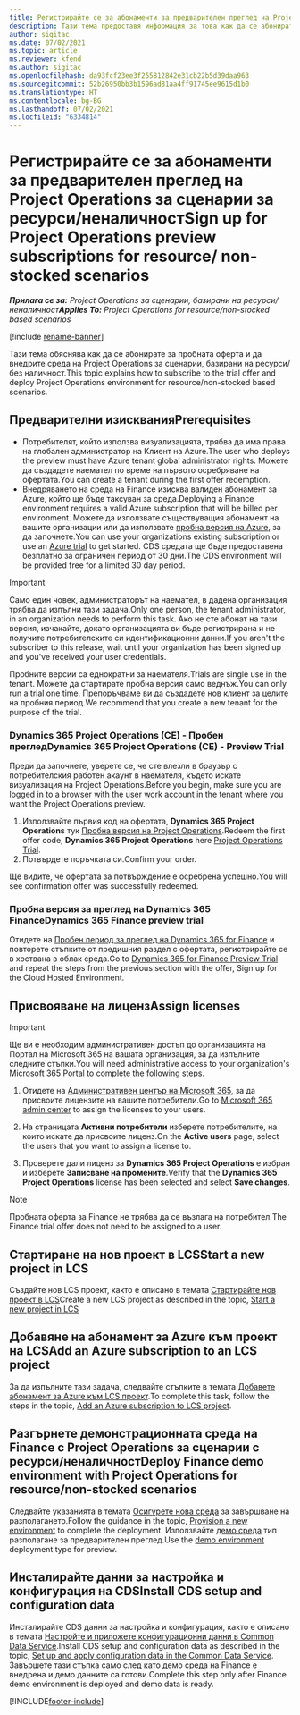 ```yaml
---
title: Регистрирайте се за абонаменти за предварителен преглед на Project Operations за сценарии за ресурси/неналичност
description: Тази тема предоставя информация за това как да се абонирате и да внедрите Project Operations за сценарии, базирани на ресурс/неналичност.
author: sigitac
ms.date: 07/02/2021
ms.topic: article
ms.reviewer: kfend
ms.author: sigitac
ms.openlocfilehash: da93fcf23ee3f255812842e31cb22b5d39daa963
ms.sourcegitcommit: 52b26950bb3b1596ad81aa4ff91745ee9615d1b0
ms.translationtype: HT
ms.contentlocale: bg-BG
ms.lasthandoff: 07/02/2021
ms.locfileid: "6334814"
---
```

# <a name="sign-up-for-project-operations-preview-subscriptions-for-resource-non-stocked-scenarios"></a><span data-ttu-id="9fabe-103">Регистрирайте се за абонаменти за предварителен преглед на Project Operations за сценарии за ресурси/неналичност</span><span class="sxs-lookup"><span data-stu-id="9fabe-103">Sign up for Project Operations preview subscriptions for resource/ non-stocked scenarios</span></span>

<span data-ttu-id="9fabe-104">_**Прилага се за:** Project Operations за сценарии, базирани на ресурси/неналичност_</span><span class="sxs-lookup"><span data-stu-id="9fabe-104">_**Applies To:** Project Operations for resource/non-stocked based scenarios_</span></span>

[!include [rename-banner](~/includes/cc-data-platform-banner.md)]

<span data-ttu-id="9fabe-105">Тази тема обяснява как да се абонирате за пробната оферта и да внедрите среда на Project Operations за сценарии, базирани на ресурси/без наличност.</span><span class="sxs-lookup"><span data-stu-id="9fabe-105">This topic explains how to subscribe to the trial offer and deploy Project Operations environment for resource/non-stocked based scenarios.</span></span>

## <a name="prerequisites"></a><span data-ttu-id="9fabe-106">Предварителни изисквания</span><span class="sxs-lookup"><span data-stu-id="9fabe-106">Prerequisites</span></span>
- <span data-ttu-id="9fabe-107">Потребителят, който използва визуализацията, трябва да има права на глобален администратор на Клиент на Azure.</span><span class="sxs-lookup"><span data-stu-id="9fabe-107">The user who deploys the preview must have Azure tenant global administrator rights.</span></span> <span data-ttu-id="9fabe-108">Можете да създадете наемател по време на първото осребряване на офертата.</span><span class="sxs-lookup"><span data-stu-id="9fabe-108">You can create a tenant during the first offer redemption.</span></span> 
- <span data-ttu-id="9fabe-109">Внедряването на среда на Finance изисква валиден абонамент за Azure, който ще бъде таксуван за среда.</span><span class="sxs-lookup"><span data-stu-id="9fabe-109">Deploying a Finance environment requires a valid Azure subscription that will be billed per environment.</span></span> <span data-ttu-id="9fabe-110">Можете да използвате съществуващия абонамент на вашите организации или да използвате [пробна версия на Azure](https://azure.microsoft.com/en-us/free/), за да започнете.</span><span class="sxs-lookup"><span data-stu-id="9fabe-110">You can use your organizations existing subscription or use an [Azure trial](https://azure.microsoft.com/en-us/free/) to get started.</span></span> <span data-ttu-id="9fabe-111">CDS средата ще бъде предоставена безплатно за ограничен период от 30 дни.</span><span class="sxs-lookup"><span data-stu-id="9fabe-111">The CDS environment will be provided free for a limited 30 day period.</span></span>

> [!IMPORTANT]
> <span data-ttu-id="9fabe-112">Само един човек, администраторът на наемател, в дадена организация трябва да изпълни тази задача.</span><span class="sxs-lookup"><span data-stu-id="9fabe-112">Only one person, the tenant administrator, in an organization needs to perform this task.</span></span> <span data-ttu-id="9fabe-113">Ако не сте абонат на тази версия, изчакайте, докато организацията ви бъде регистрирана и не получите потребителските си идентификационни данни.</span><span class="sxs-lookup"><span data-stu-id="9fabe-113">If you aren't the subscriber to this release, wait until your organization has been signed up and you've received your user credentials.</span></span>
> 
> <span data-ttu-id="9fabe-114">Пробните версии са еднократни за наемателя.</span><span class="sxs-lookup"><span data-stu-id="9fabe-114">Trials are single use in the tenant.</span></span> <span data-ttu-id="9fabe-115">Можете да стартирате пробна версия само веднъж.</span><span class="sxs-lookup"><span data-stu-id="9fabe-115">You can only run a trial one time.</span></span> <span data-ttu-id="9fabe-116">Препоръчваме ви да създадете нов клиент за целите на пробния период.</span><span class="sxs-lookup"><span data-stu-id="9fabe-116">We recommend that you create a new tenant for the purpose of the trial.</span></span>


### <a name="dynamics-365-project-operations-ce---preview-trial"></a><span data-ttu-id="9fabe-117">Dynamics 365 Project Operations (CE) - Пробен преглед</span><span class="sxs-lookup"><span data-stu-id="9fabe-117">Dynamics 365 Project Operations (CE) - Preview Trial</span></span> 

<span data-ttu-id="9fabe-118">Преди да започнете, уверете се, че сте влезли в браузър с потребителския работен акаунт в наемателя, където искате визуализация на Project Operations.</span><span class="sxs-lookup"><span data-stu-id="9fabe-118">Before you begin, make sure you are logged in to a browser with the user work account in the tenant where you want the Project Operations preview.</span></span>

1. <span data-ttu-id="9fabe-119">Използвайте първия код на офертата, **Dynamics 365 Project Operations** тук [Пробна версия на Project Operations](https://aka.ms/try-po).</span><span class="sxs-lookup"><span data-stu-id="9fabe-119">Redeem the first offer code, **Dynamics 365 Project Operations** here [Project Operations Trial](https://aka.ms/try-po).</span></span>
2. <span data-ttu-id="9fabe-120">Потвърдете поръчката си.</span><span class="sxs-lookup"><span data-stu-id="9fabe-120">Confirm your order.</span></span>

  <span data-ttu-id="9fabe-121">Ще видите, че офертата за потвърждение е осребрена успешно.</span><span class="sxs-lookup"><span data-stu-id="9fabe-121">You will see confirmation offer was successfully redeemed.</span></span>

### <a name="dynamics-365-finance-preview-trial"></a><span data-ttu-id="9fabe-122">Пробна версия за преглед на Dynamics 365 Finance</span><span class="sxs-lookup"><span data-stu-id="9fabe-122">Dynamics 365 Finance preview trial</span></span>

<span data-ttu-id="9fabe-123">Отидете на [Пробен период за преглед на Dynamics 365 for Finance](https://aka.ms/trypoche) и повторете стъпките от предишния раздел с офертата, регистрирайте се в хоствана в облак среда.</span><span class="sxs-lookup"><span data-stu-id="9fabe-123">Go to [Dynamics 365 for Finance Preview Trial](https://aka.ms/trypoche) and repeat the steps from the previous section with the offer, Sign up for the Cloud Hosted Environment.</span></span>  

## <a name="assign-licenses"></a><span data-ttu-id="9fabe-124">Присвояване на лиценз</span><span class="sxs-lookup"><span data-stu-id="9fabe-124">Assign licenses</span></span>

> [!IMPORTANT]
> <span data-ttu-id="9fabe-125">Ще ви е необходим административен достъп до организацията на Портал на Microsoft 365 на вашата организация, за да изпълните следните стъпки.</span><span class="sxs-lookup"><span data-stu-id="9fabe-125">You will need administrative access to your organization's Microsoft 365 Portal to complete the following steps.</span></span>

1. <span data-ttu-id="9fabe-126">Отидете на [Административен център на Microsoft 365](https://portal.office.com/), за да присвоите лицензите на вашите потребители.</span><span class="sxs-lookup"><span data-stu-id="9fabe-126">Go to [Microsoft 365 admin center](https://portal.office.com/) to assign the licenses to your users.</span></span>

2. <span data-ttu-id="9fabe-127">На страницата **Активни потребители** изберете потребителите, на които искате да присвоите лиценз.</span><span class="sxs-lookup"><span data-stu-id="9fabe-127">On the **Active users** page, select the users that you want to assign a license to.</span></span>

3. <span data-ttu-id="9fabe-128">Проверете дали лиценз за **Dynamics 365 Project Operations** е избран и изберете **Записване на промените**.</span><span class="sxs-lookup"><span data-stu-id="9fabe-128">Verify that the **Dynamics 365 Project Operations** license has been selected and select **Save changes**.</span></span>

> [!NOTE]
> <span data-ttu-id="9fabe-129">Пробната оферта за Finance не трябва да се възлага на потребител.</span><span class="sxs-lookup"><span data-stu-id="9fabe-129">The Finance trial offer does not need to be assigned to a user.</span></span>

## <a name="start-a-new-project-in-lcs"></a><span data-ttu-id="9fabe-130">Стартиране на нов проект в LCS</span><span class="sxs-lookup"><span data-stu-id="9fabe-130">Start a new project in LCS</span></span>

<span data-ttu-id="9fabe-131">Създайте нов LCS проект, както е описано в темата [Стартирайте нов проект в LCS](create-lcs-project.md)</span><span class="sxs-lookup"><span data-stu-id="9fabe-131">Create a new LCS project as described in the topic, [Start a new project in LCS](create-lcs-project.md)</span></span>

## <a name="add-an-azure-subscription-to-an-lcs-project"></a><span data-ttu-id="9fabe-132">Добавяне на абонамент за Azure към проект на LCS</span><span class="sxs-lookup"><span data-stu-id="9fabe-132">Add an Azure subscription to an LCS project</span></span>

<span data-ttu-id="9fabe-133">За да изпълните тази задача, следвайте стъпките в темата [Добавете абонамент за Azure към LCS проект](resource-add-azure-subscription-lcs-project.md).</span><span class="sxs-lookup"><span data-stu-id="9fabe-133">To complete this task, follow the steps in the topic, [Add an Azure subscription to LCS project](resource-add-azure-subscription-lcs-project.md).</span></span>

## <a name="deploy-finance-demo-environment-with-project-operations-for-resourcenon-stocked-scenarios"></a><span data-ttu-id="9fabe-134">Разгърнете демонстрационната среда на Finance с Project Operations за сценарии с ресурси/неналичност</span><span class="sxs-lookup"><span data-stu-id="9fabe-134">Deploy Finance demo environment with Project Operations for resource/non-stocked scenarios</span></span>

<span data-ttu-id="9fabe-135">Следвайте указанията в темата [Осигурете нова среда](resource-provision-new-environment.md) за завършване на разполагането.</span><span class="sxs-lookup"><span data-stu-id="9fabe-135">Follow the guidance in the topic, [Provision a new environment](resource-provision-new-environment.md) to complete the deployment.</span></span> <span data-ttu-id="9fabe-136">Използвайте [демо среда](/dynamics365/fin-ops-core/dev-itpro/deployment/deploy-demo-environment) тип разполагане за предварителен преглед.</span><span class="sxs-lookup"><span data-stu-id="9fabe-136">Use the [demo environment](/dynamics365/fin-ops-core/dev-itpro/deployment/deploy-demo-environment) deployment type for preview.</span></span> 

## <a name="install-cds-setup-and-configuration-data"></a><span data-ttu-id="9fabe-137">Инсталирайте данни за настройка и конфигурация на CDS</span><span class="sxs-lookup"><span data-stu-id="9fabe-137">Install CDS setup and configuration data</span></span>

<span data-ttu-id="9fabe-138">Инсталирайте CDS данни за настройка и конфигурация, както е описано в темата [Настройте и приложете конфигурационни данни в Common Data Service](resource-apply-pro-setup-config-data.md).</span><span class="sxs-lookup"><span data-stu-id="9fabe-138">Install CDS setup and configuration data as described in the topic, [Set up and apply configuration data in the Common Data Service](resource-apply-pro-setup-config-data.md).</span></span>
<span data-ttu-id="9fabe-139">Завършете тази стъпка само след като демо среда на Finance е внедрена и демо данните са готови.</span><span class="sxs-lookup"><span data-stu-id="9fabe-139">Complete this step only after Finance demo environment is deployed and demo data is ready.</span></span>


[!INCLUDE[footer-include](../includes/footer-banner.md)]
